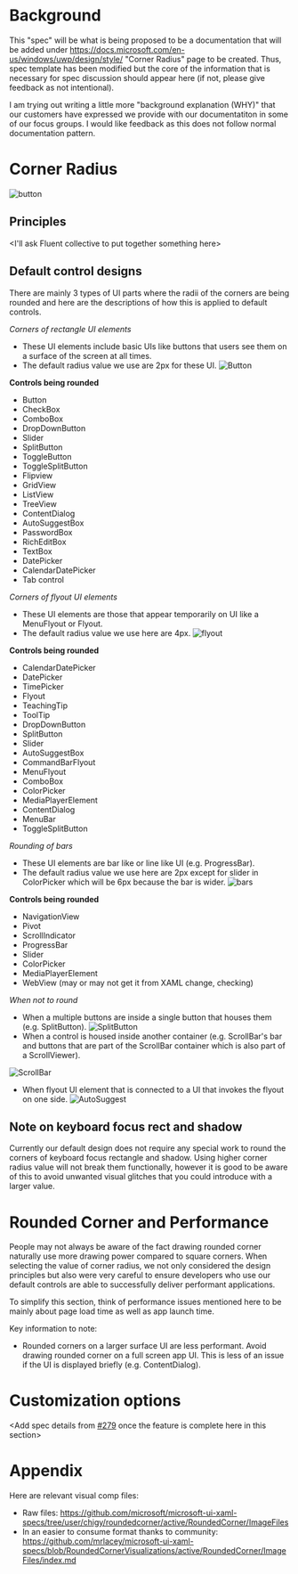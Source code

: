 # Background
This "spec" will be what is being proposed to be a documentation that will be added under https://docs.microsoft.com/en-us/windows/uwp/design/style/ "Corner Radius" page to be created. Thus, spec template has been modified but the core of the information that is necessary for spec discussion should appear here (if not, please give feedback as not intentional).

I am trying out writing a little more "background explanation (WHY)" that our customers have expressed we provide with our documentatiton in some of our focus groups. I would like feedback as this does not follow normal documentation pattern.

# Corner Radius
![button](https://github.com/microsoft/microsoft-ui-xaml-specs/blob/user/chigy/roundedcorner/active/RoundedCorner/ImageFiles/Button2.png)
<Add thinking behind why we are rounding corners related to Fluent design.>
  
## Principles
<I'll ask Fluent collective to put together something here>

## Default control designs
There are mainly 3 types of UI parts where the radii of the corners are being rounded and here are the descriptions of how this is applied to default controls.

*Corners of rectangle UI elements*
- These UI elements include basic UIs like buttons that users see them on a surface of the screen at all times.
- The default radius value we use are 2px for these UI.
![Button](https://github.com/microsoft/microsoft-ui-xaml-specs/blob/user/chigy/roundedcorner/active/RoundedCorner/ImageFiles/Button.png)

**Controls being rounded**
- Button
- CheckBox
- ComboBox
- DropDownButton
- Slider
- SplitButton
- ToggleButton
- ToggleSplitButton
- Flipview
- GridView
- ListView
- TreeView
- ContentDialog
- AutoSuggestBox
- PasswordBox
- RichEditBox
- TextBox
- DatePicker
- CalendarDatePicker
- Tab control

*Corners of flyout UI elements*
- These UI elements are those that appear temporarily on UI like a MenuFlyout or Flyout.
- The default radius value we use here are 4px.
![flyout](https://github.com/microsoft/microsoft-ui-xaml-specs/blob/user/chigy/roundedcorner/active/RoundedCorner/ImageFiles/Flyout.png)

**Controls being rounded**
- CalendarDatePicker
- DatePicker
- TimePicker
- Flyout
- TeachingTip
- ToolTip
- DropDownButton
- SplitButton
- Slider
- AutoSuggestBox
- CommandBarFlyout
- MenuFlyout
- ComboBox
- ColorPicker
- MediaPlayerElement
- ContentDialog
- MenuBar
- ToggleSplitButton

*Rounding of bars*
- These UI elements are bar like or line like UI (e.g. ProgressBar).
- The default radius value we use here are 2px except for slider in ColorPicker which will be 6px because the bar is wider.
![bars](https://github.com/microsoft/microsoft-ui-xaml-specs/blob/user/chigy/roundedcorner/active/RoundedCorner/ImageFiles/Bars.png)

**Controls being rounded**
- NavigationView
- Pivot
- ScrollIndicator
- ProgressBar
- Slider
- ColorPicker
- MediaPlayerElement
- WebView (may or may not get it from XAML change, checking)

*When not to round*
- When a multiple buttons are inside a single button that houses them (e.g. SplitButton).
![SplitButton](https://github.com/microsoft/microsoft-ui-xaml-specs/blob/user/chigy/roundedcorner/active/RoundedCorner/ImageFiles/SplitButton2.png)
- When a control is housed inside another container (e.g. ScrollBar's bar and buttons that are part of the ScrollBar container which is also part of a ScrollViewer).

![ScrollBar](https://github.com/microsoft/microsoft-ui-xaml-specs/blob/user/chigy/roundedcorner/active/RoundedCorner/ImageFiles/ScrollBar.png)
- When flyout UI element that is connected to a UI that invokes the flyout on one side.
![AutoSuggest](https://github.com/microsoft/microsoft-ui-xaml-specs/blob/user/chigy/roundedcorner/active/RoundedCorner/ImageFiles/AutoSuggest.png)

## Note on keyboard focus rect and shadow
Currently our default design does not require any special work to round the corners of keyboard focus rectangle and shadow. Using higher corner radius value will not break them functionally, however it is good to be aware of this to avoid unwanted visual glitches that you could introduce with a larger value.

# Rounded Corner and Performance
People may not always be aware of the fact drawing rounded corner naturally use more drawing power compared to square corners. When selecting the value of corner radius, we not only considered the design principles but also were very careful to ensure developers who use our default controls are able to successfully deliver performant applications. 

To simplify this section, think of performance issues mentioned here to be mainly about page load time as well as app launch time.

Key information to note:
- Rounded corners on a larger surface UI are less performant. Avoid drawing rounded corner on a full screen app UI. This is less of an issue if the UI is displayed briefly (e.g. ContentDialog).

# Customization options
<Add spec details from [#279](https://github.com/microsoft/microsoft-ui-xaml/issues/279) once the feature is complete here in this section>

# Appendix
Here are relevant visual comp files:
- Raw files: https://github.com/microsoft/microsoft-ui-xaml-specs/tree/user/chigy/roundedcorner/active/RoundedCorner/ImageFiles
- In an easier to consume format thanks to community: https://github.com/mrlacey/microsoft-ui-xaml-specs/blob/RoundedCornerVisualizations/active/RoundedCorner/ImageFiles/index.md
